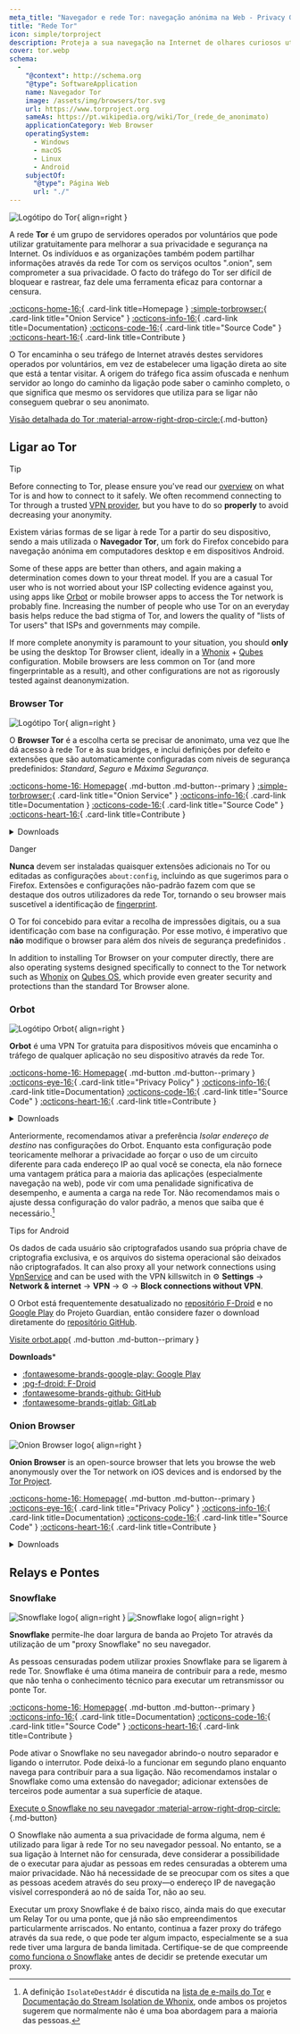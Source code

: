 ```yaml
---
meta_title: "Navegador e rede Tor: navegação anónima na Web - Privacy Guides"
title: "Rede Tor"
icon: simple/torproject
description: Proteja a sua navegação na Internet de olhares curiosos utilizando a rede Tor, uma rede segura que contorna a censura.
cover: tor.webp
schema:
  - 
    "@context": http://schema.org
    "@type": SoftwareApplication
    name: Navegador Tor
    image: /assets/img/browsers/tor.svg
    url: https://www.torproject.org
    sameAs: https://pt.wikipedia.org/wiki/Tor_(rede_de_anonimato)
    applicationCategory: Web Browser
    operatingSystem:
      - Windows
      - macOS
      - Linux
      - Android
    subjectOf:
      "@type": Página Web
      url: "./"
---
```


![Logótipo do Tor](assets/img/self-contained-networks/tor.svg){ align=right }

A rede **Tor** é um grupo de servidores operados por voluntários que pode utilizar gratuitamente para melhorar a sua privacidade e segurança na Internet. Os indivíduos e as organizações também podem partilhar informações através da rede Tor com os serviços ocultos ".onion", sem comprometer a sua privacidade. O facto do tráfego do Tor ser difícil de bloquear e rastrear, faz dele uma ferramenta eficaz para contornar a censura.

[:octicons-home-16:](https://www.torproject.org){ .card-link title=Homepage }
[:simple-torbrowser:](http://2gzyxa5ihm7nsggfxnu52rck2vv4rvmdlkiu3zzui5du4xyclen53wid.onion){ .card-link title="Onion Service" }
[:octicons-info-16:](https://tb-manual.torproject.org/){ .card-link title=Documentation}
[:octicons-code-16:](https://gitlab.torproject.org/tpo/core/tor){ .card-link title="Source Code" }
[:octicons-heart-16:](https://donate.torproject.org/){ .card-link title=Contribute }

O Tor encaminha o seu tráfego de Internet através destes servidores operados por voluntários, em vez de estabelecer uma ligação direta ao site que está a tentar visitar. A origem do tráfego fica assim ofuscada e nenhum servidor ao longo do caminho da ligação pode saber o caminho completo, o que significa que mesmo os servidores que utiliza para se ligar não conseguem quebrar o seu anonimato.

[Visão detalhada do Tor :material-arrow-right-drop-circle:](advanced/tor-overview.md ""){.md-button}

## Ligar ao Tor

<div class="admonition tip" markdown>
<p class="admonition-title">Tip</p>

Before connecting to Tor, please ensure you've read our [overview](advanced/tor-overview.md) on what Tor is and how to connect to it safely. We often recommend connecting to Tor through a trusted [VPN provider](vpn.md), but you have to do so **properly** to avoid decreasing your anonymity.

</div>

Existem várias formas de se ligar à rede Tor a partir do seu dispositivo, sendo a mais utilizada o **Navegador Tor**, um fork do Firefox concebido para navegação anónima em computadores desktop e em dispositivos Android.

Some of these apps are better than others, and again making a determination comes down to your threat model. If you are a casual Tor user who is not worried about your ISP collecting evidence against you, using apps like [Orbot](#orbot) or mobile browser apps to access the Tor network is probably fine. Increasing the number of people who use Tor on an everyday basis helps reduce the bad stigma of Tor, and lowers the quality of "lists of Tor users" that ISPs and governments may compile.

If more complete anonymity is paramount to your situation, you should **only** be using the desktop Tor Browser client, ideally in a [Whonix](desktop.md#whonix) + [Qubes](desktop.md#qubes-os) configuration. Mobile browsers are less common on Tor (and more fingerprintable as a result), and other configurations are not as rigorously tested against deanonymization.

### Browser Tor

<div class="admonition recommendation" markdown>

![Logótipo Tor](assets/img/browsers/tor.svg){ align=right }

O **Browser Tor** é a escolha certa se precisar de anonimato, uma vez que lhe dá acesso à rede Tor e às sua bridges, e inclui definições por defeito e extensões que são automaticamente configuradas com níveis de segurança predefinidos: *Standard*, *Seguro* e *Máxima Segurança*.

[:octicons-home-16: Homepage](https://www.torproject.org){ .md-button .md-button--primary }
[:simple-torbrowser:](http://2gzyxa5ihm7nsggfxnu52rck2vv4rvmdlkiu3zzui5du4xyclen53wid.onion){ .card-link title="Onion Service" }
[:octicons-info-16:](https://tb-manual.torproject.org/){ .card-link title=Documentation }
[:octicons-code-16:](https://gitlab.torproject.org/tpo/applications/tor-browser){ .card-link title="Source Code" }
[:octicons-heart-16:](https://donate.torproject.org/){ .card-link title=Contribute }

<details class="downloads" markdown>
<summary>Downloads</summary>

- [:simple-googleplay: Google Play](https://play.google.com/store/apps/details?id=org.torproject.torbrowser)
- [:simple-android: Android](https://www.torproject.org/download/#android)
- [:simple-windows11: Windows](https://www.torproject.org/download/)
- [:simple-apple: macOS](https://www.torproject.org/download/)
- [:simple-linux: Linux](https://www.torproject.org/download/)

</details>

</div>

<div class="admonition danger" markdown>
<p class="admonition-title">Danger</p>

**Nunca** devem ser instaladas quaisquer extensões adicionais no Tor ou editadas as configurações `about:config`, incluindo as que sugerimos para o Firefox. Extensões e configurações não-padrão fazem com que se destaque dos outros utilizadores da rede Tor, tornando o seu browser mais suscetível a identificação de [fingerprint](https://support.torproject.org/glossary/browser-fingerprinting).

</div>

O Tor foi concebido para evitar a recolha de impressões digitais, ou a sua identificação com base na configuração. Por esse motivo, é imperativo que **não** modifique o browser para além dos níveis de segurança predefinidos [](https://tb-manual.torproject.org/security-settings/).

In addition to installing Tor Browser on your computer directly, there are also operating systems designed specifically to connect to the Tor network such as [Whonix](desktop.md#whonix) on [Qubes OS](desktop.md#qubes-os), which provide even greater security and protections than the standard Tor Browser alone.

### Orbot

<div class="admonition recommendation" markdown>

![Logótipo Orbot](assets/img/self-contained-networks/orbot.svg){ align=right }

**Orbot** é uma VPN Tor gratuita para dispositivos móveis que encaminha o tráfego de qualquer aplicação no seu dispositivo através da rede Tor.

[:octicons-home-16: Homepage](https://orbot.app/){ .md-button .md-button--primary }
[:octicons-eye-16:](https://orbot.app/privacy-policy){ .card-link title="Privacy Policy" }
[:octicons-info-16:](https://orbot.app/faqs){ .card-link title=Documentation}
[:octicons-code-16:](https://orbot.app/code){ .card-link title="Source Code" }
[:octicons-heart-16:](https://orbot.app/donate){ .card-link title=Contribute }

<details class="downloads" markdown>
<summary>Downloads</summary>

- [:simple-googleplay: Google Play](https://play.google.com/store/apps/details?id=org.torproject.android)
- [:simple-appstore: App Store](https://apps.apple.com/us/app/orbot/id1609461599)
- [:simple-github: GitHub](https://github.com/guardianproject/orbot/releases)

</details>

</div>

Anteriormente, recomendamos ativar a preferência *Isolar endereço de destino* nas configurações do Orbot. Enquanto esta configuração pode teoricamente melhorar a privacidade ao forçar o uso de um circuito diferente para cada endereço IP ao qual você se conecta, ela não fornece uma vantagem prática para a maioria das aplicações (especialmente navegação na web), pode vir com uma penalidade significativa de desempenho, e aumenta a carga na rede Tor. Não recomendamos mais o ajuste dessa configuração do valor padrão, a menos que saiba que é necessário.[^1]

<div class="admonition tip" markdown>
<p class="admonition-title">Tips for Android</p>

Os dados de cada usuário são criptografados usando sua própria chave de criptografia exclusiva, e os arquivos do sistema operacional são deixados não criptografados. It can also proxy all your network connections using [VpnService](https://developer.android.com/reference/android/net/VpnService) and can be used with the VPN killswitch in :gear: **Settings** → **Network & internet** → **VPN** → :gear: → **Block connections without VPN**.

O Orbot está frequentemente desatualizado no [repositório F-Droid](https://guardianproject.info/fdroid) e no [Google Play](https://play.google.com/store/apps/details?id=org.torproject.android) do Projeto Guardian, então considere fazer o download diretamente do [repositório GitHub](https://github.com/guardianproject/orbot/releases).

[Visite orbot.app](https://orbot.app/){ .md-button .md-button--primary }

**Downloads***
- [:fontawesome-brands-google-play: Google Play](https://play.google.com/store/apps/details?id=org.torproject.android)
- [:pg-f-droid: F-Droid](https://guardianproject.info/fdroid)
- [:fontawesome-brands-github: GitHub](https://github.com/guardianproject/orbot)
- [:fontawesome-brands-gitlab: GitLab](https://gitlab.com/guardianproject/orbot)

</div>

### Onion Browser

<div class="admonition recommendation" markdown>

![Onion Browser logo](assets/img/self-contained-networks/onion_browser.svg){ align=right }

**Onion Browser** is an open-source browser that lets you browse the web anonymously over the Tor network on iOS devices and is endorsed by the [Tor Project](https://support.torproject.org/glossary/onion-browser/).

[:octicons-home-16: Homepage](https://onionbrowser.com){ .md-button .md-button--primary }
[:octicons-eye-16:](https://onionbrowser.com/privacy-policy){ .card-link title="Privacy Policy" }
[:octicons-info-16:](https://onionbrowser.com/faqs){ .card-link title=Documentation}
[:octicons-code-16:](https://github.com/OnionBrowser/OnionBrowser){ .card-link title="Source Code" }
[:octicons-heart-16:](https://onionbrowser.com/donate){ .card-link title=Contribute }

<details class="downloads" markdown>
<summary>Downloads</summary>

- [:simple-appstore: App Store](https://apps.apple.com/app/id519296448)

</details>

</div>

## Relays e Pontes

### Snowflake

<div class="admonition recommendation" markdown>

![Snowflake logo](assets/img/browsers/snowflake.svg#only-light){ align=right }
![Snowflake logo](assets/img/browsers/snowflake-dark.svg#only-dark){ align=right }

**Snowflake** permite-lhe doar largura de banda ao Projeto Tor através da utilização de um "proxy Snowflake" no seu navegador.

As pessoas censuradas podem utilizar proxies Snowflake para se ligarem à rede Tor. Snowflake é uma ótima maneira de contribuir para a rede, mesmo que não tenha o conhecimento técnico para executar um retransmissor ou ponte Tor.

[:octicons-home-16: Homepage](https://snowflake.torproject.org/){ .md-button .md-button--primary }
[:octicons-info-16:](https://gitlab.torproject.org/tpo/anti-censorship/pluggable-transports/snowflake/-/wikis/Technical%20Overview){ .card-link title=Documentation}
[:octicons-code-16:](https://gitlab.torproject.org/tpo/anti-censorship/pluggable-transports/snowflake){ .card-link title="Source Code" }
[:octicons-heart-16:](https://donate.torproject.org/){ .card-link title=Contribute }

</details>

</div>

Pode ativar o Snowflake no seu navegador abrindo-o noutro separador e ligando o interrutor. Pode deixá-lo a funcionar em segundo plano enquanto navega para contribuir para a sua ligação. Não recomendamos instalar o Snowflake como uma extensão do navegador; adicionar extensões de terceiros pode aumentar a sua superfície de ataque.

[Execute o Snowflake no seu navegador :material-arrow-right-drop-circle:](https://snowflake.torproject.org/embed.html ""){.md-button}

O Snowflake não aumenta a sua privacidade de forma alguma, nem é utilizado para ligar à rede Tor no seu navegador pessoal. No entanto, se a sua ligação à Internet não for censurada, deve considerar a possibilidade de o executar para ajudar as pessoas em redes censuradas a obterem uma maior privacidade. Não há necessidade de se preocupar com os sites a que as pessoas acedem através do seu proxy—o endereço IP de navegação visível corresponderá ao nó de saída Tor, não ao seu.

Executar um proxy Snowflake é de baixo risco, ainda mais do que executar um Relay Tor ou uma ponte, que já não são empreendimentos particularmente arriscados. No entanto, continua a fazer proxy do tráfego através da sua rede, o que pode ter algum impacto, especialmente se a sua rede tiver uma largura de banda limitada. Certifique-se de que compreende [como funciona o Snowflake](https://gitlab.torproject.org/tpo/anti-censorship/pluggable-transports/snowflake/-/wikis/home) antes de decidir se pretende executar um proxy.

[^1]: A definição `IsolateDestAddr` é discutida na [lista de e-mails do Tor](https://lists.torproject.org/pipermail/tor-talk/2012-May/024403.html) e [Documentação do Stream Isolation de Whonix](https://www.whonix.org/wiki/Stream_Isolation), onde ambos os projetos sugerem que normalmente não é uma boa abordagem para a maioria das pessoas.
